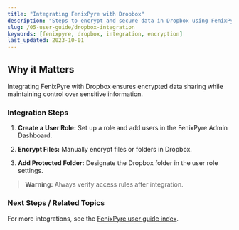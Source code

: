 ```yaml
---
title: "Integrating FenixPyre with Dropbox"
description: "Steps to encrypt and secure data in Dropbox using FenixPyre."
slug: /05-user-guide/dropbox-integration
keywords: [fenixpyre, dropbox, integration, encryption]
last_updated: 2023-10-01
---
```


## Why it Matters
Integrating FenixPyre with Dropbox ensures encrypted data sharing while maintaining control over sensitive information.

### Integration Steps

1. **Create a User Role:** Set up a role and add users in the FenixPyre Admin Dashboard.

2. **Encrypt Files:** Manually encrypt files or folders in Dropbox.

3. **Add Protected Folder:** Designate the Dropbox folder in the user role settings.

> **Warning:** Always verify access rules after integration.

### Next Steps / Related Topics
For more integrations, see the [FenixPyre user guide index](/05-user-guide/index.md).
